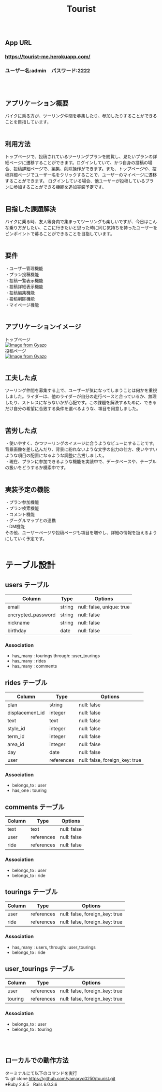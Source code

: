 <h1 align="center">Tourist</h1>
<br />
<br />

## App URL
### https://tourist-me.herokuapp.com/
### ユーザー名:admin　パスワード:2222
<br />
<br />

## アプリケーション概要
バイクに乗る方が、ツーリング仲間を募集したり、参加したりすることができることを目指しています。
<br />
<br />

## 利用方法
トップページで、投稿されているツーリングプランを閲覧し、見たいプランの詳細ページに遷移することができます。ログインしていて、かつ自身の投稿の場合、投稿詳細ページで、編集、削除操作ができます。また、トップページや、投稿詳細ページでユーザー名をクリックすることで、ユーザーのマイページに遷移することができます。
ログインしている場合、他ユーザーが投稿しているプランに参加することができる機能を追加実装予定です。
<br />
<br />

## 目指した課題解決
バイクに乗る時、友人等身内で集まってツーリングも楽しいですが、今日はこんな乗り方がしたい、ここに行きたいと思った時に同じ気持ちを持ったユーザーをピンポイントで募ることができることを目指しています。
<br />
<br />

## 要件
・ユーザー管理機能  
・プラン投稿機能  
・投稿一覧表示機能  
・投稿詳細表示機能  
・投稿編集機能  
・投稿削除機能  
・マイページ機能
<br />
<br />

## アプリケーションイメージ
トップページ  
[![Image from Gyazo](https://i.gyazo.com/43a466c516ec3b84402dcfc2a62907d5.jpg)](https://gyazo.com/43a466c516ec3b84402dcfc2a62907d5)  
投稿ページ  
[![Image from Gyazo](https://i.gyazo.com/cc6a6afcd29b928fee9e699d7838b861.jpg)](https://gyazo.com/cc6a6afcd29b928fee9e699d7838b861)
<br />
<br />

## 工夫した点
ツーリング仲間を募集する上で、ユーザーが気になってしまうことは何かを重視しました。ライダーは、他のライダーが自分の走行ペースと合っているか、無理したり、ストレスにならないかが心配です。この課題を解決するために、できるだけ自分の希望に合致する条件を選べるような、項目を用意しました。
<br />
<br />

## 苦労した点
・使いやすく、かつツーリングのイメージに合うようなビューにすることです。背景画像を差し込んだり、背景に紛れないような文字の出力の仕方、使いやすいような項目の配置になるような調整に苦労しました。  
・現在、プランに参加できるような機能を実装中で、データベースや、テーブルの扱いをどうするか模索中です。
<br />
<br />

## 実装予定の機能
・プラン参加機能  
・プラン検索機能  
・コメント機能  
・グーグルマップとの連携  
・DM機能  
その他、ユーザーページや投稿ページも項目を増やし、詳細の情報を扱えるようにしていく予定です。
<br />
<br />


# テーブル設計

## users テーブル

| Column             | Type       | Options     |
| ------------------ | ---------- | ----------- |
| email              | string     | null: false, unique: true |
| encrypted_password | string     | null: false |
| nickname           | string     | null: false |
| birthday           | date       | null: false |

### Association

- has_many : tourings through: :user_tourings
- has_many : rides
- has_many : comments

 ## rides テーブル

| Column             | Type       | Options     |
| -------------------| -----------| ----------- |
| plan               | string     | null: false |
| displacement_id    | integer    | null: false |
| text               | text       | null: false |
| style_id           | integer    | null: false |
| term_id            | integer    | null: false |
| area_id            | integer    | null: false |
| day                | date       | null: false |
| user               | references | null: false, foreign_key: true |

### Association

- belongs_to : user
- has_one : touring

## comments テーブル

| Column             | Type       | Options     |
| -------------------| -----------| ----------- |
| text               | text       | null: false |
| user               | references | null: false |
| ride               | references | null: false |

### Association

- belongs_to : user
- belongs_to : ride

## tourings テーブル
| Column             | Type       | Options     |
| -------------------| -----------| ----------- |
| user               | references | null: false, foreign_key: true |
| ride               | references | null: false, foreign_key: true |

### Association

- has_many : users, through: :user_tourings
- belongs_to : ride


## user_tourings テーブル
| Column             | Type       | Options     |
| -------------------| -----------| ----------- |
| user               | references | null: false, foreign_key: true |
| touring            | references | null: false, foreign_key: true |

### Association

- belongs_to : user
- belongs_to : touring

<br />
<br />

## ローカルでの動作方法
ターミナルにて以下のコマンドを実行  
% git clone https://github.com/yamaryo0250/tourist.git  
※Ruby 2.6.5　Rails 6.0.3.6
